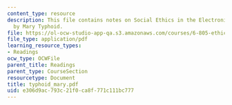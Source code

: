 ```yaml
---
content_type: resource
description: This file contains notes on Social Ethics in the Electronic Community
  by Mary Typhoid.
file: https://ol-ocw-studio-app-qa.s3.amazonaws.com/courses/6-805-ethics-and-the-law-on-the-electronic-frontier-fall-2005/e306d9ac793c21f0ca8f771c111bc777_typhoid_mary.pdf
file_type: application/pdf
learning_resource_types:
- Readings
ocw_type: OCWFile
parent_title: Readings
parent_type: CourseSection
resourcetype: Document
title: typhoid_mary.pdf
uid: e306d9ac-793c-21f0-ca8f-771c111bc777
---
```

